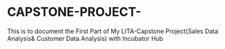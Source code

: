 # CAPSTONE-PROJECT-
This is to document the First Part of My LITA-Capstone Project(Sales Data Analysis&amp; Customer Data Analysis) with Incubator Hub
